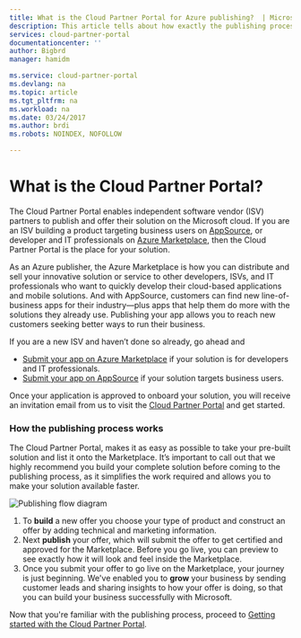 ```yaml
---
title: What is the Cloud Partner Portal for Azure publishing?  | Microsoft Docs
description: This article tells about how exactly the publishing process works on the Cloud Partner Portal.
services: cloud-partner-portal
documentationcenter: ''
author: Bigbrd
manager: hamidm

ms.service: cloud-partner-portal
ms.devlang: na
ms.topic: article
ms.tgt_pltfrm: na
ms.workload: na
ms.date: 03/24/2017
ms.author: brdi
ms.robots: NOINDEX, NOFOLLOW

---
```


# What is the Cloud Partner Portal?
The Cloud Partner Portal enables independent software vendor (ISV) partners to publish and offer their solution on the Microsoft cloud. If you are an ISV building a product targeting business users on [AppSource](https://appsource.microsoft.com/), or developer and IT professionals on [Azure Marketplace](https://azuremarketplace.microsoft.com/), then the Cloud Partner Portal is the place for your solution.

As an Azure publisher, the Azure Marketplace is how you can distribute and sell your innovative solution or service to other developers, ISVs, and IT professionals who want to quickly develop their cloud-based applications and mobile solutions. And with AppSource, customers can find new line-of-business apps for their industry—plus apps that help them do more with the solutions they already use. Publishing your app allows you to reach new customers seeking better ways to run their business.

If you are a new ISV and haven’t done so already, go ahead and
- [Submit your app on Azure Marketplace](https://azuremarketplace.microsoft.com/sell) if your solution is for developers and IT professionals. 
- [Submit your app on AppSource](https://appsource.microsoft.com/partners) if your solution targets business users. 

Once your application is approved to onboard your solution, you will receive an invitation email from us to visit the [Cloud Partner Portal](https://cloudpartner.azure.com/) and get started.

### How the publishing process works
The Cloud Partner Portal, makes it as easy as possible to take your pre-built solution and list it onto the Marketplace. It’s important to call out that we highly recommend you build your complete solution before coming to the publishing process, as it simplifies the work required and allows you to make your solution available faster.

![Publishing flow diagram](./media/cloud-partner-portal-what-is-the-cloud-partner-portal/publishing-flow-diagram.png)


1.	To **build** a new offer you choose your type of product and construct an offer by adding technical and marketing information.
2.	Next **publish** your offer, which will submit the offer to get certified and approved for the Marketplace. Before you go live, you can preview to see exactly how it will look and feel inside the Marketplace.
3.	Once you submit your offer to go live on the Marketplace, your journey is just beginning. We've enabled you to **grow** your business by sending customer leads and sharing insights to how your offer is doing, so that you can build your business successfully with Microsoft.


Now that you're familiar with the publishing process, proceed to [Getting started with the Cloud Partner Portal](./cloud-partner-portal-getting-started-with-the-cloud-partner-portal.md).
